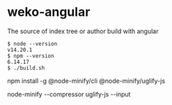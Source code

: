# weko-angular
The source of index tree or author build with angular

```
$ node --version
v14.20.1
$ npm --version
6.14.17
$ ./build.sh
```

npm install -g @node-minify/cli @node-minify/uglify-js

node-minify --compressor uglify-js --input
